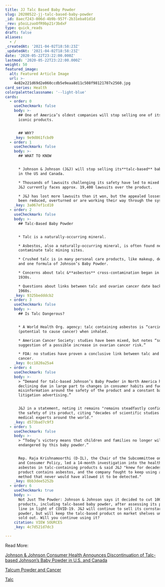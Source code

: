 ```yaml
---
title: JJ Talc Based Baby Powder
slug: 20200522-jj-talc-based-baby-powder
_id: 8aecf243-006d-4b9b-957f-2b31eba01d1d
_rev: p5oiLzuoOfR9bp21r3bdxF
type: quick_reads
draft: false
aliases:
  - /
_createdAt: '2021-04-02T18:58:23Z'
_updatedAt: '2021-04-02T18:58:23Z'
date: '2020-05-22T23:22:00.000Z'
lastmod: '2020-05-22T23:22:00.000Z'
weight: 50
featured_image:
  alt: Featured Article Image
  url: >-
    4e82e221d69d2e060ccdb5e9eaa8d11c508f98121707x2560.jpg
card_series: Health
colorpaletteclassname: '--light-blue'
cards:
  - order: 0
    useCheckmark: false
    body: >-
      ## One of America’s oldest companies will stop selling one of its most
      iconic products.


      ## WHY?
    _key: 9e9d861fcbd9
  - order: 1
    useCheckmark: false
    body: >-
      ## WHAT TO KNOW


      * Johnson & Johnson (J&J) will stop selling its**talc-based** baby powder
      in the US and Canada.

      * Thousands of lawsuits challenging its safety have led to mixed outcomes.
      J&J currently faces approx. 19,400 lawsuits over the product.

      * J&J has lost more lawsuits than it won, but the appealed losses have
      been reduced, overturned or are working their way through the system.
    _key: 3a067ef1cd10
  - order: 2
    useCheckmark: false
    body: >-
      ## Talc-Based Baby Powder


      * Talc is a naturally-occurring mineral.

      * Asbestos, also a naturally-occurring mineral, is often found near & can
      contaminate talc mining sites.

      * Crushed talc is in many personal care products, like makeup, deodorant,
      and one formula of Johnson’s Baby Powder.

      * Concerns about talc &**asbestos** cross-contamination began in the
      1930s.

      * Questions about links between talc and ovarian cancer date back to the
      1960s.
    _key: 9325bedddcb2
  - order: 3
    useCheckmark: false
    body: >-
      ## Is Talc Dangerous?


      * A World Health Org. agency: talc containing asbestos is “carcinogenic”
      (potential to cause cancer) when inhaled.

      * American Cancer Society: studies have been mixed, but notes “some
      suggestion of a possible increase in ovarian cancer risk.”

      * FDA: no studies have proven a conclusive link between talc and ovarian
      cancer.
    _key: 0cc1820a25a4
  - order: 4
    useCheckmark: false
    body: >-
      > “Demand for talc-based Johnson’s Baby Powder in North America has been
      declining due in large part to changes in consumer habits and fueled by
      misinformation around the safety of the product and a constant barrage of
      litigation advertising.”


      J&J in a statement, noting it remains "remains steadfastly confident" in
      the safety of its product, citing "decades of scientific studies by
      medical experts around the world."
    _key: d573bad7c9f3
  - order: 5
    useCheckmark: false
    body: >-
      > “Today’s victory means that children and families no longer will be
      endangered by this baby powder.”


      Rep. Raja Krishnamoorthi (D-IL), the Chair of the Subcommittee on Economic
      and Consumer Policy, led a 14-month investigation into the health risks of
      asbestos in talc-containing products & said J&J "knew for decades that its
      product contains asbestos, and the company fought to keep using a testing
      method that never would have allowed it to be detected."
    _key: 0bb3dee5252b
  - order: 6
    useCheckmark: true
    body: >-
      Not Just The Powder: Johnson & Johnson says it decided to cut 100
      products, including talc-based baby powder, after assessing its product
      line in light of COVID-19. J&J will continue to sell its cornstarch-based
      powder, but will keep the talc-based product on market shelves until it is
      sold out. Will you continue using it?
    citation: VIEW SOURCES
    _key: 4c7d521d7dc3

---
```

Read More:

[Johnson & Johnson Consumer Health Announces Discontinuation of Talc-based Johnson’s Baby Powder in U.S. and Canada](https://www.jnj.com/our-company/johnson-johnson-consumer-health-announces-discontinuation-of-talc-based-johnsons-baby-powder-in-u-s-and-canada)

[Talcum Powder and Cancer](https://www.cancer.org/cancer/cancer-causes/talcum-powder-and-cancer.html)

[Talc](https://www.fda.gov/cosmetics/cosmetic-ingredients/talc)
